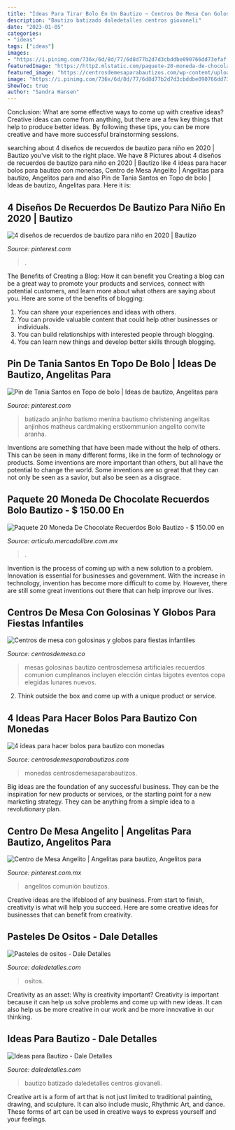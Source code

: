 ```yaml
---
title: "Ideas Para Tirar Bolo En Un Bautizo ~ Centros De Mesa Con Golosinas Y Globos Para Fiestas Infantiles"
description: "Bautizo batizado daledetalles centros giovaneli"
date: "2023-01-05"
categories:
- "ideas"
tags: ["ideas"]
images:
- "https://i.pinimg.com/736x/6d/8d/77/6d8d77b2d7d3cbddbe090766dd73efaf.jpg"
featuredImage: "https://http2.mlstatic.com/paquete-20-moneda-de-chocolate-recuerdos-bolo-bautizo-D_NQ_NP_832721-MLM20838661063_072016-F.jpg"
featured_image: "https://centrosdemesaparabautizos.com/wp-content/uploads/2020/11/4-bolos-para-bautizo-con-monedas.jpg"
image: "https://i.pinimg.com/736x/6d/8d/77/6d8d77b2d7d3cbddbe090766dd73efaf.jpg"
ShowToc: true
author: "Sandra Hansen"
---
```



Conclusion: What are some effective ways to come up with creative ideas?
Creative ideas can come from anything, but there are a few key things that help to produce better ideas. By following these tips, you can be more creative and have more successful brainstorming sessions.

	

		
searching about 4 diseños de recuerdos de bautizo para niño en 2020 | Bautizo you've visit to the right place. We have 8 Pictures about 4 diseños de recuerdos de bautizo para niño en 2020 | Bautizo like 4 ideas para hacer bolos para bautizo con monedas, Centro de Mesa Angelito | Angelitas para bautizo, Angelitos para and also Pin de Tania Santos en Topo de bolo | Ideas de bautizo, Angelitas para. Here it is:
		
    
## 4 Diseños De Recuerdos De Bautizo Para Niño En 2020 | Bautizo

<img loading=lazy src="https://i.pinimg.com/736x/6d/8d/77/6d8d77b2d7d3cbddbe090766dd73efaf.jpg" onerror="this.onerror=null;this.src='https://tse3.mm.bing.net/th?id=OIP.N6y6LrFmVuDnRC1ScS3RdwAAAA&amp;pid=15.1';" alt="4 diseños de recuerdos de bautizo para niño en 2020 | Bautizo">

_Source: pinterest.com_

>. 

	

The Benefits of Creating a Blog: How it can benefit you
Creating a blog can be a great way to promote your products and services, connect with potential customers, and learn more about what others are saying about you. Here are some of the benefits of blogging:
1. You can share your experiences and ideas with others.
2. You can provide valuable content that could help other businesses or individuals.
3. You can build relationships with interested people through blogging.
4. You can learn new things and develop better skills through blogging.

    
## Pin De Tania Santos En Topo De Bolo | Ideas De Bautizo, Angelitas Para

<img loading=lazy src="https://i.pinimg.com/originals/64/fa/59/64fa592a0005291c1b16c4ecb8d97b40.jpg" onerror="this.onerror=null;this.src='https://tse2.mm.bing.net/th?id=OIP.jgqEisJppFST3n2rByvpaQHaJ4&amp;pid=15.1';" alt="Pin de Tania Santos en Topo de bolo | Ideas de bautizo, Angelitas para">

_Source: pinterest.com_

>batizado anjinho batismo menina bautismo christening angelitas anjinhos matheus cardmaking erstkommunion angelito convite aranha. 

	

Inventions are something that have been made without the help of others. This can be seen in many different forms, like in the form of technology or products. Some inventions are more important than others, but all have the potential to change the world. Some inventions are so great that they can not only be seen as a savior, but also be seen as a disgrace.

    
## Paquete 20 Moneda De Chocolate Recuerdos Bolo Bautizo - $ 150.00 En

<img loading=lazy src="https://http2.mlstatic.com/paquete-20-moneda-de-chocolate-recuerdos-bolo-bautizo-D_NQ_NP_832721-MLM20838661063_072016-F.jpg" onerror="this.onerror=null;this.src='https://tse1.mm.bing.net/th?id=OIP.IMXTQzCUC9TFj1qLFt16LwHaFj&amp;pid=15.1';" alt="Paquete 20 Moneda De Chocolate Recuerdos Bolo Bautizo - $ 150.00 en">

_Source: articulo.mercadolibre.com.mx_

>. 

	

Invention is the process of coming up with a new solution to a problem. Innovation is essential for businesses and government. With the increase in technology, invention has become more difficult to come by. However, there are still some great inventions out there that can help improve our lives.

    
## Centros De Mesa Con Golosinas Y Globos Para Fiestas Infantiles

<img loading=lazy src="http://centrosdemesa.co/wp-content/uploads/2017/04/7dec3971fe3361fa8ec6ff3d4f33b89b.jpg" onerror="this.onerror=null;this.src='https://tse3.mm.bing.net/th?id=OIP.few5cf4zYfqOxv89TzO4mwDeEs&amp;pid=15.1';" alt="Centros de mesa con golosinas y globos para fiestas infantiles">

_Source: centrosdemesa.co_

>mesas golosinas bautizo centrosdemesa artificiales recuerdos comunion cumpleanos incluyen elección cintas bigotes eventos copa elegidas lunares nuevos. 

	

2. Think outside the box and come up with a unique product or service.

    
## 4 Ideas Para Hacer Bolos Para Bautizo Con Monedas

<img loading=lazy src="https://centrosdemesaparabautizos.com/wp-content/uploads/2020/11/4-bolos-para-bautizo-con-monedas.jpg" onerror="this.onerror=null;this.src='https://tse4.mm.bing.net/th?id=OIP.ZRzv7KjKckTPjPqF4UNa1wHaFj&amp;pid=15.1';" alt="4 ideas para hacer bolos para bautizo con monedas">

_Source: centrosdemesaparabautizos.com_

>monedas centrosdemesaparabautizos. 

	

Big ideas are the foundation of any successful business. They can be the inspiration for new products or services, or the starting point for a new marketing strategy. They can be anything from a simple idea to a revolutionary plan.

    
## Centro De Mesa Angelito | Angelitas Para Bautizo, Angelitos Para

<img loading=lazy src="https://i.pinimg.com/originals/dc/18/b7/dc18b7556707d0adc7005e2e9560da38.jpg" onerror="this.onerror=null;this.src='https://tse3.mm.bing.net/th?id=OIP.B4AVW9P1hh7whsD2wwveAQHaJ3&amp;pid=15.1';" alt="Centro de Mesa Angelito | Angelitas para bautizo, Angelitos para">

_Source: pinterest.com.mx_

>angelitos comunión bautizos. 

	

Creative ideas are the lifeblood of any business. From start to finish, creativity is what will help you succeed. Here are some creative ideas for businesses that can benefit from creativity.

    
## Pasteles De Ositos - Dale Detalles

<img loading=lazy src="https://i2.wp.com/www.daledetalles.com/wp-content/uploads/2016/06/pastel-de-osito4.jpg" onerror="this.onerror=null;this.src='https://tse2.mm.bing.net/th?id=OIP.7qwq-ZIRTVrORl7EcmmC0AHaHB&amp;pid=15.1';" alt="Pasteles de ositos - Dale Detalles">

_Source: daledetalles.com_

>ositos. 

	

Creativity as an asset: Why is creativity important?
Creativity is important because it can help us solve problems and come up with new ideas. It can also help us be more creative in our work and be more innovative in our thinking.

    
## Ideas Para Bautizo - Dale Detalles

<img loading=lazy src="https://i1.wp.com/www.daledetalles.com/wp-content/uploads/2013/07/bautizo3.jpg" onerror="this.onerror=null;this.src='https://tse3.mm.bing.net/th?id=OIP.ONV7EFMN3aPg4NjqDO9naQHaJ4&amp;pid=15.1';" alt="Ideas para Bautizo - Dale Detalles">

_Source: daledetalles.com_

>bautizo batizado daledetalles centros giovaneli. 

	

Creative art is a form of art that is not just limited to traditional painting, drawing, and sculpture. It can also include music, Rhythmic Art, and dance. These forms of art can be used in creative ways to express yourself and your feelings.

